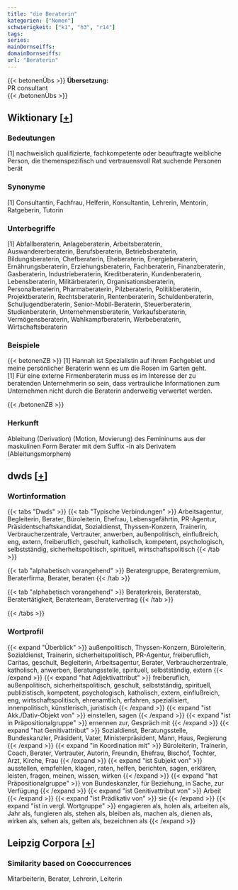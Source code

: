 ```yaml
---
title: "die Beraterin"
kategorien: ["Nomen"]
schwierigkeit: ["k1", "h3", "r14"]
tags:
series:
mainDornseiffs:
domainDornseiffs:
url: "Beraterin"
---
```


{{< betonenÜbs >}}
**Übersetzung:**  
PR consultant  
{{< /betonenÜbs >}}

## Wiktionary [[+](https://de.wiktionary.org/wiki/Beraterin)]

### Bedeutungen
[1] nachweislich qualifizierte, fachkompetente oder beauftragte weibliche Person, die themenspezifisch und vertrauensvoll Rat suchende Personen berät  

### Synonyme
[1] Consultantin, Fachfrau, Helferin, Konsultantin, Lehrerin, Mentorin, Ratgeberin, Tutorin  

### Unterbegriffe
[1] Abfallberaterin, Anlageberaterin, Arbeitsberaterin, Auswandererberaterin, Berufsberaterin, Betriebsberaterin, Bildungsberaterin, Chefberaterin, Eheberaterin, Energieberaterin, Ernährungsberaterin, Erziehungsberaterin, Fachberaterin, Finanzberaterin, Gasberaterin, Industrieberaterin, Kreditberaterin, Kundenberaterin, Lebensberaterin, Militärberaterin, Organisationsberaterin, Personalberaterin, Pharmaberaterin, Pilzberaterin, Politikberaterin, Projektberaterin, Rechtsberaterin, Rentenberaterin, Schuldenberaterin, Schuljugendberaterin, Senior-Mobil-Beraterin, Steuerberaterin, Studienberaterin, Unternehmensberaterin, Verkaufsberaterin, Vermögensberaterin, Wahlkampfberaterin, Werbeberaterin, Wirtschaftsberaterin  

### Beispiele
{{< betonenZB >}}
[1] Hannah ist Spezialistin auf ihrem Fachgebiet und meine persönlicher Beraterin wenn es um die Rosen im Garten geht.  
[1] Für eine externe Firmenberaterin muss es im Interesse der zu beratenden Unternehmerin so sein, dass vertrauliche Informationen zum Unternehmen nicht durch die Beraterin anderweitig verwertet werden.  

{{< /betonenZB >}}
### Herkunft
Ableitung (Derivation) (Motion, Movierung) des Femininums aus der maskulinen Form Berater mit dem Suffix -in als Derivatem (Ableitungsmorphem)  



## dwds [[+](https://www.dwds.de/wb/Beraterin)]

### Wortinformation
{{< tabs "Dwds" >}}
{{< tab "Typische Verbindungen" >}}
Arbeitsagentur, Begleiterin, Berater, Büroleiterin, Ehefrau, Lebensgefährtin, PR-Agentur, Präsidentschaftskandidat, Sozialdienst, Thyssen-Konzern, Trainerin, Verbraucherzentrale, Vertrauter, anwerben, außenpolitisch, einflußreich, eng, extern, freiberuflich, geschult, katholisch, kompetent, psychologisch, selbstständig, sicherheitspolitisch, spirituell, wirtschaftspolitisch
{{< /tab >}}

{{< tab "alphabetisch vorangehend" >}}
Beratergruppe, Beratergremium, Beraterfirma, Berater, beraten
{{< /tab >}}

{{< tab "alphabetisch vorangehend" >}}
Beraterkreis, Beraterstab, Beratertätigkeit, Beraterteam, Beratervertrag
{{< /tab >}}

{{< /tabs >}}

### Wortprofil
{{< expand "Überblick" >}} außenpolitisch, Thyssen-Konzern, Büroleiterin, Sozialdienst, Trainerin, sicherheitspolitisch, PR-Agentur, freiberuflich, Caritas, geschult, Begleiterin, Arbeitsagentur, Berater, Verbraucherzentrale, katholisch, anwerben, Beratungsstelle, spirituell, selbstständig, extern {{< /expand >}}
{{< expand "hat Adjektivattribut" >}} freiberuflich, außenpolitisch, sicherheitspolitisch, geschult, selbstständig, spirituell, publizistisch, kompetent, psychologisch, katholisch, extern, einflußreich, eng, wirtschaftspolitisch, ehrenamtlich, erfahren, spezialisiert, innenpolitisch, künstlerisch, juristisch {{< /expand >}}
{{< expand "ist Akk./Dativ-Objekt von" >}} einstellen, sagen {{< /expand >}}
{{< expand "ist in Präpositionalgruppe" >}} ernennen zur, Gespräch mit {{< /expand >}}
{{< expand "hat Genitivattribut" >}} Sozialdienst, Beratungsstelle, Bundeskanzler, Präsident, Vater, Ministerpräsident, Mann, Haus, Regierung {{< /expand >}}
{{< expand "in Koordination mit" >}} Büroleiterin, Trainerin, Coach, Berater, Vertrauter, Autorin, Freundin, Ehefrau, Bischof, Tochter, Arzt, Kirche, Frau {{< /expand >}}
{{< expand "ist Subjekt von" >}} ausstellen, empfehlen, klagen, raten, helfen, berichten, sagen, erklären, leisten, fragen, meinen, wissen, wirken {{< /expand >}}
{{< expand "hat Präpositionalgruppe" >}} von Bundeskanzler, für Beziehung, in Sache, zur Verfügung {{< /expand >}}
{{< expand "ist Genitivattribut von" >}} Arbeit {{< /expand >}}
{{< expand "ist Prädikativ von" >}} sie {{< /expand >}}
{{< expand "ist in vergl. Wortgruppe" >}} engagieren als, holen als, arbeiten als, Jahr als, fungieren als, stehen als, bleiben als, machen als, dienen als, wirken als, sehen als, gelten als, bezeichnen als {{< /expand >}}

## Leipzig Corpora [[+](https://corpora.uni-leipzig.de/en/res?word=Beraterin&corpusId=deu_newscrawl-public_2018)]


### Similarity based on Cooccurrences
Mitarbeiterin, Berater, Lehrerin, Leiterin

